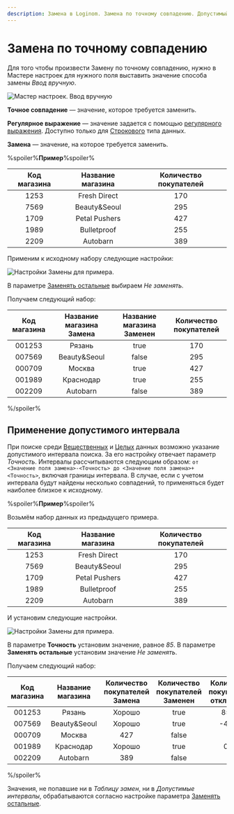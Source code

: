```yaml
---
description: Замена в Loginom. Замена по точному совпадению. Допустимый интервал.
---
```

# Замена по точному совпадению

Для того чтобы произвести Замену по точному совпадению, нужно в Мастере настроек для нужного поля выставить значение способа замены *Ввод вручную*.

![Мастер настроек. Ввод вручную](./substitution-exact-match-1.png)

**Точное совпадение** — значение, которое требуется заменить.

**Регулярное выражение** — значение задается с помощью [регулярного выражения](./regexp-match.md). Доступно только для [Строкового](./../../../data/datatype.md) типа данных.

**Замена** — значение, на которое требуется заменить.

%spoiler%**Пример**%spoiler%

| Код магазина| Название магазина | Количество покупателей |
|:-:|:-:|:-:|
|1253| Fresh Direct | 170 |
|7569| Beauty&Seoul | 295 |
|1709| Petal Pushers | 427 |
|1989| Bulletproof | 255 |
|2209| Autobarn | 389 |

Применим к исходному набору следующие настройки:

![Настройки Замены для примера.](substitution-exact-match-2.png)

В параметре [Заменять остальные](./other-match.md) выбираем *Не заменять.*

Получаем следующий набор:

| Код магазина| Название магазина Замена | Название магазина Заменен | Количество покупателей |
|:-:|:-:|:-:|:-:|
|001253| Рязань | true | 170 |
|007569| Beauty&Seoul | false| 295 |
|000709| Москва | true | 427 |
|001989| Краснодар | true | 255 |
|002209| Autobarn | false | 389 |

%/spoiler%


## Применение допустимого интервала

При поиске среди [Вещественных](./../../../data/datatype.md) и [Целых](./../../../data/datatype.md) данных возможно указание допустимого интервала поиска. За его настройку отвечает параметр *Точность*. Интервалы рассчитываются следующим образом: `от <Значение поля замена>-<Точность> до <Значение поля замена>+<Точность>`, включая границы интервала. В случае, если с учетом интервала будут найдены несколько совпадений, то применяться будет наиболее близкое к исходному.

%spoiler%**Пример**%spoiler%

Возьмём набор данных из предыдущего примера.

| Код магазина| Название магазина | Количество покупателей |
|:-:|:-:|:-:|
|1253| Fresh Direct | 170 |
|7569| Beauty&Seoul | 295 |
|1709| Petal Pushers | 427 |
|1989| Bulletproof | 255 |
|2209| Autobarn | 389 |

И установим следующие настройки.

![Настройки Замены для примера.](substitution-exact-match-3.png)

В параметре **Точность** установим значение, равное *85*.
В параметре **Заменять остальные** установим значение *Не заменять*.

Получаем следующий набор:

| Код магазина| Название магазина | Количество покупателей Замена | Количество покупателей Заменен | Количество покупателей отклонение |
|:-:|:-:|:-:|:-:|:-:|
|001253| Рязань | Хорошо | true | 85,00 |
|007569| Beauty&Seoul | Хорошо| true | -40,00 |
|000709| Москва | 427 | false | |
|001989| Краснодар | Хорошо | true | 0,00 |
|002209| Autobarn | 389 | false | |

%/spoiler%

Значения, не попавшие ни в *Таблицу замен*, ни в *Допустимые интервалы*, обрабатываются согласно настройке параметра [Заменять остальные](./other-match.md).